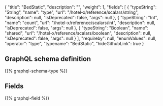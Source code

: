 {
  "title": "BedStatic",
  "description": "",
  "weight": 1,
  "fields": [
    {
      "typeString": "String",
      "name": "type",
      "url": "/hotel-x/reference/scalars/string",
      "description": null,
      "isDeprecated": false,
      "args": null
    },
    {
      "typeString": "Int",
      "name": "count",
      "url": "/hotel-x/reference/scalars/int",
      "description": null,
      "isDeprecated": false,
      "args": null
    },
    {
      "typeString": "Boolean",
      "name": "shared",
      "url": "/hotel-x/reference/scalars/boolean",
      "description": null,
      "isDeprecated": false,
      "args": null
    }
  ],
  "requireby": null,
  "enumValues": null,
  "operator": "type",
  "typename": "BedStatic",
  "hideGithubLink": true
}
## GraphQL schema definition

{{% graphql-schema-type %}}

## Fields

{{% graphql-field %}}
